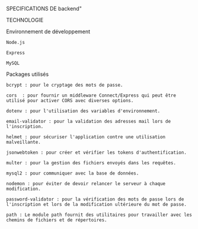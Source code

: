 SPECIFICATIONS DE backend"

TECHNOLOGIE

Environnement de développement

    Node.js
    
    Express
    
    MySQL 

Packages utilisés

    bcrypt : pour le cryptage des mots de passe.
    
    cors  : pour fournir un middleware Connect/Express qui peut être utilisé pour activer CORS avec diverses options.
    
    dotenv : pour l'utilisation des variables d'environnement.
    
    email-validator : pour la validation des adresses mail lors de l'inscription.
    
    helmet : pour sécuriser l'application contre une utilisation malveillante.
    
    jsonwebtoken : pour créer et vérifier les tokens d'authentification.
    
    multer : pour la gestion des fichiers envoyés dans les requêtes.
    
    mysql2 : pour communiquer avec la base de données.
    
    nodemon : pour éviter de devoir relancer le serveur à chaque modification.
    
    password-validator : pour la vérification des mots de passe lors de l'inscription et lors de la modification ultérieure du mot de passe.
    
    path : Le module path fournit des utilitaires pour travailler avec les chemins de fichiers et de répertoires.

    
    
    
    
